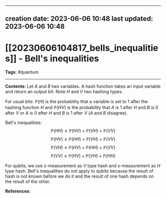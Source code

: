 
---
creation date: 2023-06-06 10:48
last updated: 2023-06-06 10:48
---
# [[20230606104817_bells_inequalities]] - Bell's inequalities
__Tags__: #quantum 

---
__Contents__: Let $A$ and $B$ two variables. A hash function takes an input variable and return an output bit. Note $H$ and $V$ two hashing types.

For usual bits: $\mathbb{P}(H)$ is the probability that a variable is set to $1$ after the hashing function $H$ and $\mathbb{P}(HV)$ is the probability that $A$ is $1$ after $H$ and $B$ is $0$ after $V$ or $A$ is $0$ after $H$ and $B$ is $1$ after $V$ ($A$ and $B$ disagree).

Bell's inequalities:
$$\mathbb{P}(HH) \leq \mathbb{P}(HV) + \mathbb{P}(VH) + \mathbb{P}(VV)$$
$$\mathbb{P}(HV) \leq \mathbb{P}(HH) + \mathbb{P}(VH) + \mathbb{P}(VV)$$
$$\mathbb{P}(VH) \leq \mathbb{P}(HV) + \mathbb{P}(HH) + \mathbb{P}(VV)$$
$$\mathbb{P}(VV) \leq \mathbb{P}(HV) + \mathbb{P}(VH) + \mathbb{P}(HH)$$

For qubits, we use z-measurement as $V$ type hash and x-measurement as $H$ type hash. Bell's inequalities do not apply to qubits because the result of hash is not known before we do it and the result of one hash depends on the result of the other.

__References__:
